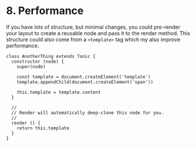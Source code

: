 # 8. Performance

If you have lots of structure, but minimal changes, you could pre-render your
layout to create a reusable node and pass it to the render method. This
structure could also come from a `<template>` tag which my also improve
performance.

```
class AnotherThing extends Tonic {
  constructor (node) {
    super(node)

    const template = document.createElement('template')
    template.appendChild(document.createElement('span'))  

    this.template = template.content
  }

  //
  // Render will automatically deep-clone this node for you.
  //
  render () {
    return this.template
  }
}
```
